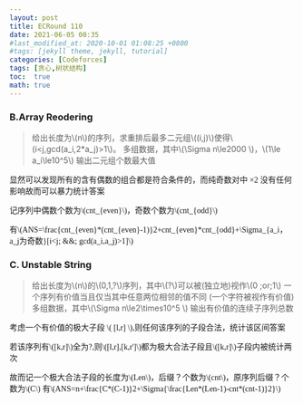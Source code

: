 ```yaml
---
layout: post
title: ECRound 110
date: 2021-06-05 00:35
#last_modified_at: 2020-10-01 01:08:25 +0800
#tags: [jekyll theme, jekyll, tutorial]
categories: [Codeforces]
tags: [贪心,树状结构]
toc:  true
math: true
---
```

### B.Array Reodering
>给出长度为\\\(n\\\)的序列，求重排后最多二元组\\\((i,j)\\\)使得\\\(i<j,gcd(a_i,2*a_j)>1\\\)。
>多组数据，其中\\\(\Sigma n\le2000 \\\)，\\\(1\le a_i\le10^5\\\)
>输出二元组个数最大值

<font face="楷体" >
显然可以发现所有的含有偶数的组合都是符合条件的，而纯奇数对中 ×2 没有任何影响故而可以暴力统计答案

记序列中偶数个数为\\(cnt_{even}\\)，奇数个数为\\(cnt_{odd}\\)

有\\(ANS=\frac{cnt_{even}*(cnt_{even}-1)}2+cnt_{even}*cnt_{odd}+\Sigma_{a_i，a_j为奇数}[i<j\; \&\&\; gcd(a_i,a_j)>1]\\)
</font>

### C. Unstable String
>给出长度为\\\(n\\\)的\\\(0,1,?\\\)序列，其中\\\(?\\\)可以被(独立地)视作\\\(0 \;or\;1\\\)
>一个序列有价值当且仅当其中任意两位相邻的值不同  (一个字符被视作有价值)
>多组数据，其中\\\(\Sigma n\le2\times10^5 \\\)
>输出有价值的连续子序列总数

<font face="楷体" >

考虑一个有价值的极大子段 \\( [l,r] \\),则任何该序列的子段合法，统计该区间答案

若该序列有\\([k,r]\\)全为?,则\\([l,r],[k,r']\\)都为极大合法子段且\\([k,r]\\)子段内被统计两次

故而记一个极大合法子段的长度为\\(Len\\)，后缀？个数为\\(cnt\\)，原序列后缀？个数为\\(C\\)
有\\(ANS=n+\frac{C*(C-1)}2+\Sigma{\frac{Len*(Len-1)-cnt*(cnt-1)}2}\\)
</font>